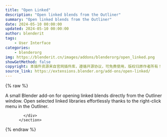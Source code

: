 ```yaml
---
title: "Open Linked"
description: "Open linked blends from the Outliner"
summary: "Open linked blends from the Outliner"
date: 2024-05-10 00:00:00
updated: 2024-05-10 00:00:00
author: blenderit
tags: 
    - User Interface
categories:
    - blenderorg
img: https://blenderit.cn/images/addons/blenderorg/open_linked.png
showGetMethod: false
copyright: 本插件资源来自官网插件库，遵循开源协议，可免费使用，版权归原作者所有！
source_link: https://extensions.blender.org/add-ons/open-linked/
---
```


{% raw %}
<section id="about" class="mt-3">
            <div class="box style-rich-text">
              <p>A small Blender add-on for opening linked blends directly from the Outliner window. Open selected linked libraries effortlessly thanks to the right-click menu in the Outliner.</p>

            </div>
          </section>
<div style="display: none">blenderorg</div>
{% endraw %}
